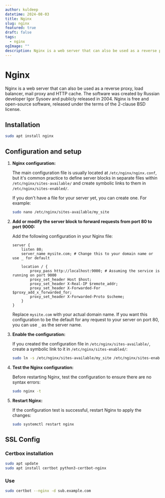 ```yaml
---
author: kuldeep
datetime: 2024-08-03
title: Nginx
slug: nginx
featured: true
draft: false
tags:
  - nginx
ogImage: ""
description: Nginx is a web server that can also be used as a reverse proxy, load balancer, mail proxy and HTTP cache.
---
```


# Nginx
Nginx is a web server that can also be used as a reverse proxy, load balancer, mail proxy and HTTP cache. The software was created by Russian developer Igor Sysoev and publicly released in 2004. Nginx is free and open-source software, released under the terms of the 2-clause BSD license.

## Installation
```bash
sudo apt install nginx
```

## Configuration and setup
1. **Nginx configuration:**

   The main configuration file is usually located at `/etc/nginx/nginx.conf`, but it's common practice to define server blocks in separate files within `/etc/nginx/sites-available/` and create symbolic links to them in `/etc/nginx/sites-enabled/`.

   If you don't have a file for your server yet, you can create one. For example:
   ```bash
   sudo nano /etc/nginx/sites-available/my_site
   ```

2. **Add or modify the server block to forward requests from port 80 to port 9000:**

   Add the following configuration in your Nginx file:
   ```nginx
   server {
       listen 80;
       server_name mysite.com; # Change this to your domain name or use _ for default

       location / {
           proxy_pass http://localhost:9000; # Assuming the service is running on port 9000
           proxy_set_header Host $host;
           proxy_set_header X-Real-IP $remote_addr;
           proxy_set_header X-Forwarded-For $proxy_add_x_forwarded_for;
           proxy_set_header X-Forwarded-Proto $scheme;
       }
   }
   ```

   Replace `mysite.com` with your actual domain name. If you want this configuration to be the default for any request to your server on port 80, you can use `_` as the server name.

3. **Enable the configuration:**

   If you created the configuration file in `/etc/nginx/sites-available/`, create a symbolic link to it in `/etc/nginx/sites-enabled/`:
   ```bash
   sudo ln -s /etc/nginx/sites-available/my_site /etc/nginx/sites-enabled/
   ```

4. **Test the Nginx configuration:**

   Before restarting Nginx, test the configuration to ensure there are no syntax errors:
   ```bash
   sudo nginx -t
   ```

5. **Restart Nginx:**

   If the configuration test is successful, restart Nginx to apply the changes:
   ```bash
   sudo systemctl restart nginx
   ```


## SSL Config
### Certbox installation

```bash
sudo apt update
sudo apt install certbot python3-certbot-nginx
```

### Use
```bash
sudo certbot --nginx -d sub.example.com
```
